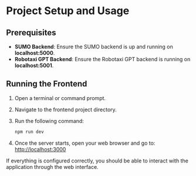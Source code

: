 # Project Setup and Usage

## Prerequisites

- **SUMO Backend**: Ensure the SUMO backend is up and running on **localhost:5000**.
- **Robotaxi GPT Backend**: Ensure the Robotaxi GPT backend is running on **localhost:5001**.

## Running the Frontend

1. Open a terminal or command prompt.
2. Navigate to the frontend project directory.
3. Run the following command:

   ```bash
   npm run dev
   ```

4. Once the server starts, open your web browser and go to: [http://localhost:3000](http://localhost:3000)

If everything is configured correctly, you should be able to interact with the application through the web interface.